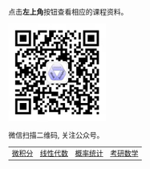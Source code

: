 点击**左上角**按钮查看相应的课程资料。

<img src="pic/wx.jpg" alt="wx" style="zoom:45%;" />

微信扫描二维码, 关注公众号。

|                                  |                                     |                                     |                             |
| :------------------------------- | :---------------------------------- | :---------------------------------- | :-------------------------- |
| <a href='./wjf/index'>微积分</a> | <a href='./xxds/index'>线性代数</a> | <a href='./gltj/index'>概率统计</a> | <a href='kysx'>考研数学</a> |


